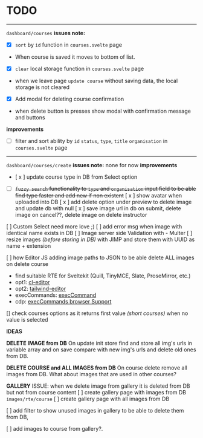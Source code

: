 # TODO

---

`dashboard/courses`
**issues note:**

- [x] `sort` by `id` function in `courses.svelte` page
- When course is saved it moves to bottom of list.

- [x] `clear` local storage function in `courses.svelte` page
- when we leave page `update course` without saving data, the local storage is not cleared

- [x] Add modal for deleting course confirmation
- when delete button is presses show modal with confirmation message and buttons

**improvements**

- [ ] filter and sort ability by `id` `status`, `type`, `title` `organisation` in `courses.svelte` page

---

`dashboard/courses/create`
**issues note:**
none for now
**improvements**

- [ x ] update course type in DB from Select option
- [ ] ~~`fuzzy search` functionality to `type` and `organisation` input field to be able find type faster and add new if non existent~~
      [ x ] show avatar when uploaded into DB
      [ x ] add delete option under preview to delete image and update db with null
      [ x ] save image url in db on submit, delete image on cancel??, delete image on delete instructor

[ ] Custom Select need more love ;)
[ ] add error msg when image with identical name exists in DB
[ ] Image server side Validation with - Multer
[ ] resize images _(before storing in DB)_ with JIMP and store them with UUID as name + extension

  <!-- [ ] add error msg when image is not uploaded
  [ ] add error msg when image is not uploaded -->

[ ] how Editor JS adding image paths to JSON to be able delete ALL images on delete course

- find suitable RTE for Sveltekit (Quill, TinyMCE, Slate, ProseMirror, etc.)
- opt1: [cl-editor](https://github.com/nenadpnc/cl-editor)
- opt2: [tailwind-editor](https://github.com/fouita/tailwind-editor)
- execCommands: [execCommand](https://developer.mozilla.org/en-US/docs/Web/API/Document/execCommand)
- cdp: [execCommands browser Support](https://codepen.io/stan65/pen/OJZxYNv)

[] check courses options as it returns first value _(short courses)_ when no value is selected

**IDEAS**

**DELETE IMAGE from DB**
On update init store find and store all img's urls in variable array and on save compare with new img's urls and delete old ones from DB.

**DELETE COURSE and ALL IMAGES from DB**
On course delete remove all images from DB. What about images that are used in other courses?

**GALLERY**
ISSUE: when we delete image from gallery it is deleted from DB but not from course content
[ ] create gallery page with images from DB `images/rte/course`
[ ] create gallery page with all images from DB

[ ] add filter to show unused images in gallery to be able to delete them from DB,

[ ] add images to course from gallery?.
